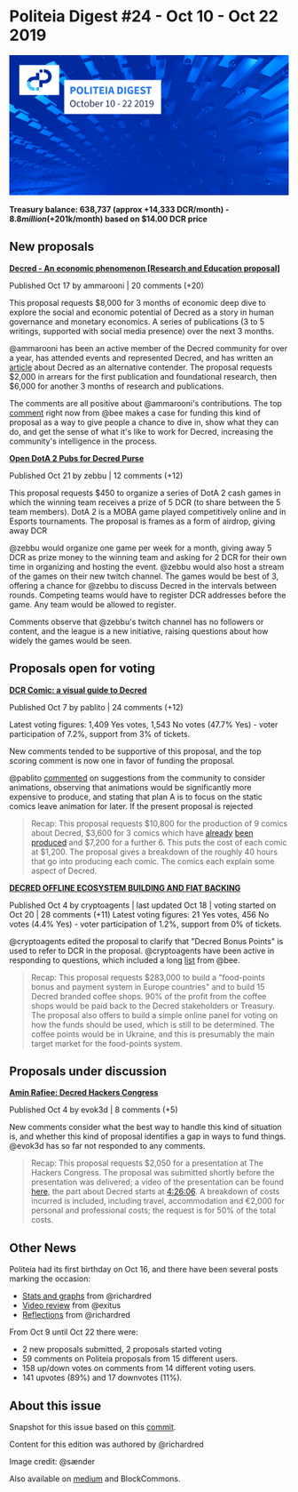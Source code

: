 # Politeia Digest #24 - Oct 10 - Oct 22 2019

![Image credit: @sænder](img/issue024/024-title.png)

**Treasury balance: 638,737 (approx +14,333 DCR/month) - $8.8 million (+$201k/month) based on $14.00 DCR price**

## New proposals

**[Decred - An economic phenomenon [Research and Education proposal]](https://proposals.decred.org/proposals/65bde4146b845e7e839d6916d4d8f642bc39c250df5379c2f1e26c4ab778ec1a)**

Published Oct 17 by ammarooni | 20 comments (+20)

This proposal requests $8,000 for 3 months of economic deep dive to explore the social and economic potential of Decred as a story in human governance and monetary economics. A series of publications (3 to 5 writings, supported with social media presence) over the next 3 months.

@ammarooni has been an active member of the Decred community for over a year, has attended events and represented Decred, and has written an [article](https://medium.com/@Ammarooni/decred-an-alternative-contender-a3547a014745) about Decred as an alternative contender. The proposal requests $2,000 in arrears for the first publication and foundational research, then $6,000 for another 3 months of research and publications.

The comments are all positive about @ammarooni's contributions. The top [comment](https://proposals.decred.org/proposals/65bde4146b845e7e839d6916d4d8f642bc39c250df5379c2f1e26c4ab778ec1a/comments/7) right now from @bee makes a case for funding this kind of proposal as a way to give people a chance to dive in, show what they can do, and get the sense of what it's like to work for Decred, increasing the community's intelligence in the process.

**[Open DotA 2 Pubs for Decred Purse](https://proposals.decred.org/proposals/5a1bd4116565d107c1672799ed16cae9e92ec633c6e39d9b463b8218e66ff759)**

Published Oct 21 by zebbu | 12 comments (+12)

This proposal requests $450 to organize a series of DotA 2 cash games in which the winning team receives a prize of 5 DCR (to share between the 5 team members). DotA 2 is a MOBA game played competitively online and in Esports tournaments. The proposal is frames as a form of airdrop, giving away DCR

@zebbu would organize one game per week for a month, giving away 5 DCR as prize money to the winning team and asking for 2 DCR for their own time in organizing and hosting the event. @zebbu would also host a stream of the games on their new twitch channel. The games would be best of 3, offering a chance for @zebbu to discuss Decred in the intervals between rounds. Competing teams would have to register DCR addresses before the game. Any team would be allowed to register.

Comments observe that @zebbu's twitch channel has no followers or content, and the league is a new initiative, raising questions about how widely the games would be seen.

## Proposals open for voting

**[DCR Comic: a visual guide to Decred](https://proposals.decred.org/proposals/2ef74fa5f0b558442cb85b1235c8c551a51ff5d8b8de44dead48b8b59c8fc1de)**

Published Oct 7 by pablito | 24 comments (+12)

Latest voting figures: 1,409 Yes votes, 1,543 No votes (47.7% Yes) - voter participation of 7.2%, support from 3% of tickets.

New comments tended to be supportive of this proposal, and the top scoring comment is now one in favor of funding the proposal.

@pablito [commented](https://proposals.decred.org/proposals/2ef74fa5f0b558442cb85b1235c8c551a51ff5d8b8de44dead48b8b59c8fc1de/comments/19) on suggestions from the community to consider animations, observing that animations would be significantly more expensive to produce, and stating that plan A is to focus on the static comics leave animation for later. If the present proposal is rejected

> Recap: This proposal requests $10,800 for the production of 9 comics about Decred, $3,600 for 3 comics which have [already](https://raw.githubusercontent.com/pLabarta/dcrwebcomic/master/01%20-%20The%20way%20of%20the%20Contractor/Images/en/comic1.png) [been](https://raw.githubusercontent.com/pLabarta/dcrwebcomic/master/02%20-%20Proof-of-Work%2C%20explained/Images/en/comic2.png) [produced](https://raw.githubusercontent.com/pLabarta/dcrwebcomic/master/03%20-%20DEX/Images/en/comic3.png) and $7,200 for a further 6. This puts the cost of each comic at $1,200. The proposal gives a breakdown of the roughly 40 hours that go into producing each comic. The comics each explain some aspect of Decred.

**[DECRED OFFLINE ECOSYSTEM BUILDING AND FIAT BACKING](https://proposals.decred.org/proposals/1b4b72fa08792b6500ef770546c24ee751c2b0fee2975db769722524a2754829)**

Published Oct 4 by cryptoagents | last updated Oct 18 | voting started on Oct 20 | 28 comments (+11)
Latest voting figures: 21 Yes votes, 456 No votes (4.4% Yes) - voter participation of 1.2%, support from 0% of tickets.

@cryptoagents edited the proposal to clarify that "Decred Bonus Points" is used to refer to DCR in the proposal. @cryptoagents have been active in responding to questions, which included a long [list](https://proposals.decred.org/proposals/1b4b72fa08792b6500ef770546c24ee751c2b0fee2975db769722524a2754829/comments/18) from @bee.

> Recap: This proposal requests $283,000 to build a "food-points bonus and payment system in Europe countries" and to build 15 Decred branded coffee shops. 90% of the profit from the coffee shops would be paid back to the Decred stakeholders or Treasury. The proposal also offers to build a simple online panel for voting on how the funds should be used, which is still to be determined. The coffee points would be in Ukraine, and this is presumably the main target market for the food-points system.

## Proposals under discussion

**[Amin Rafiee: Decred Hackers Congress](https://proposals.decred.org/proposals/42b16d2741d58903963d8535e04017bbc3a8193391a83b305f44c082b62e3aa8)**

Published Oct 4 by evok3d | 8 comments (+5)

New comments consider what the best way to handle this kind of situation is, and whether this kind of proposal identifies a gap in ways to fund things. @evok3d has so far not responded to any comments.

> Recap: This proposal requests $2,050 for a presentation at The Hackers Congress. The proposal was submitted shortly before the presentation was delivered; a video of the presentation can be found [here](https://www.youtube.com/watch?v=TYkIyUaRG0s&t=4h02m11s), the part about Decred starts at [4:26:06](https://www.youtube.com/watch?v=TYkIyUaRG0s&t=4h26m06s). A breakdown of costs incurred is included, including travel, accommodation and €2,000 for personal and professional costs; the request is for 50% of the total costs.

## Other News

Politeia had its first birthday on Oct 16, and there have been several posts marking the occasion:

* [Stats and graphs](https://www.blockcommons.red/publication/politeia-at-1/) from @richardred
* [Video review](https://www.youtube.com/watch?v=58gTCW7DTMg) from @exitus
* [Reflections](https://www.blockcommons.red/post/year-of-politeia/) from @richardred

From Oct 9 until Oct 22 there were:

- 2 new proposals submitted, 2 proposals started voting
- 59 comments on Politeia proposals from 15 different users.
- 158 up/down votes on comments from 14 different voting users.
- 141 upvotes (89%) and 17 downvotes (11%).

## About this issue

Snapshot for this issue based on this [commit](https://github.com/decred-proposals/mainnet/commit/85b6dc1fe977d9b2beec9f44a6e0116f7cf470d7).

Content for this edition was authored by @richardred

Image credit: @sænder

Also available on [medium]({}) and BlockCommons.
